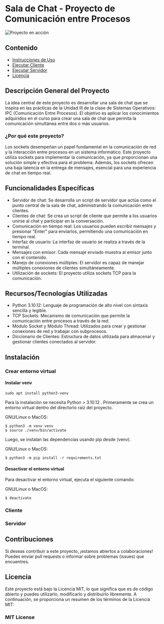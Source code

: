 

# Sala de Chat - Proyecto de Comunicación entre Procesos

![Proyecto en acción](https://benisnous.com/wp-content/uploads/2021/07/Python-Socket-Programming-Tutorial.jpg) <!-- Puedes agregar una imagen o un GIF de tu proyecto aquí -->

## Contenido
- [Instrucciones de Uso](#Instalación)
- [Ejecutar Cliente](#Cliente)
- [Ejecutar Servidor]( #Servidor)
- [Licencia](#Licencia)

## Descripción General del Proyecto

La idea central de este proyecto es desarrollar una sala de chat que se inspira en las prácticas de la Unidad III de la clase de Sistemas Operativos: IPC (Comunicación Entre Procesos). El objetivo es aplicar los conocimientos adquiridos en el curso para crear una sala de chat que permita la comunicación simultánea entre dos o más usuarios.

### ¿Por qué este proyecto?

Los sockets desempeñan un papel fundamental en la comunicación de red y la interacción entre procesos en un sistema informático. Este proyecto utiliza sockets para implementar la comunicación, ya que proporcionan una solución simple y efectiva para el problema. Además, los sockets ofrecen una baja latencia en la entrega de mensajes, esencial para una experiencia de chat en tiempo real.

## Funcionalidades Específicas

- Servidor de chat: Se desarrolla un script de servidor que actúa como el punto central de la sala de chat, administrando la comunicación entre clientes.
- Clientes de chat: Se crea un script de cliente que permite a los usuarios unirse al chat y participar en la conversación.
- Comunicación en tiempo real: Los usuarios pueden escribir mensajes y presionar "Enter" para enviarlos, permitiendo una comunicación en tiempo real.
- Interfaz de usuario: La interfaz de usuario se realiza a través de la terminal.
- Mensajes con emisor: Cada mensaje enviado muestra al emisor junto con el contenido.
- Manejo de conexiones múltiples: El servidor es capaz de manejar múltiples conexiones de clientes simultáneamente.
- Utilización de sockets: El proyecto utiliza sockets TCP para la comunicación.

## Recursos/Tecnologías Utilizadas

- Python 3.10.12: Lenguaje de programación de alto nivel con sintaxis sencilla y legible.
- TCP Sockets: Mecanismo de comunicación que permite la comunicación entre procesos a través de la red.
- Módulo Socket y Módulo Thread: Utilizados para crear y gestionar conexiones de red y trabajar con subprocesos.
- Diccionario de Clientes: Estructura de datos utilizada para almacenar y gestionar clientes conectados al servidor.

## Instalación

### Crear entorno virtual

#### Instalar venv
```
sudo apt install python3-venv
```

Para la instalación se necesita Python > 3.10.12 . Primeramente se crea un entorno virtual dentro del directorio raíz del proyecto.

GNU/Linux o MacOS:
```
$ python3 -m venv venv
$ source ./venv/bin/activate
```

Luego, se instalan las dependencias usando pip desde (venv).

GNU/Linux o MacOS:
```
$ python3 -m pip install -r requirements.txt
```

#### Desactivar el entorno virtual

Para desactivar el entorno virtual, ejecuta el siguiente comando:

GNU/Linux o MacOS:
```
$ deactivate
```
### Cliente


### Servidor


## Contribuciones

Si deseas contribuir a este proyecto, ¡estamos abiertos a colaboraciones! Puedes enviar pull requests o informar sobre problemas (issues) que encuentres.

## Licencia

Este proyecto está bajo la Licencia MIT, lo que significa que es de código abierto y puedes utilizarlo, modificarlo y distribuirlo libremente. A continuación, se proporciona un resumen de los términos de la Licencia MIT:

### MIT License




